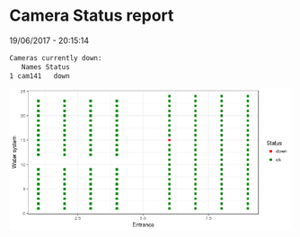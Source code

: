 Camera Status report
================
19/06/2017 - 20:15:14

    Cameras currently down:
       Names Status
    1 cam141   down

![](camreport_files/figure-markdown_github/unnamed-chunk-2-1.png)

